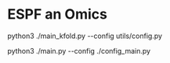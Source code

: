 # ESPF an Omics


python3 ./main_kfold.py --config utils/config.py

python3 ./main.py --config ./config_main.py
